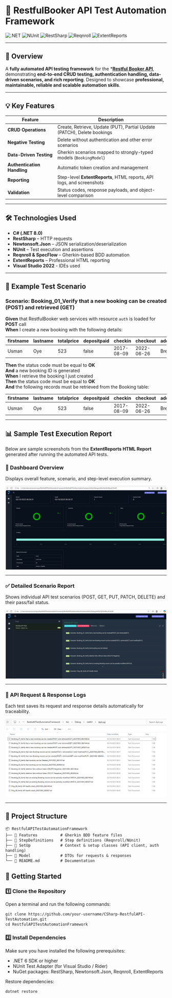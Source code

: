 # 🏨 RestfulBooker API Test Automation Framework

![.NET](https://img.shields.io/badge/.NET-8.0-blue)
![NUnit](https://img.shields.io/badge/NUnit-Testing-brightgreen)
![RestSharp](https://img.shields.io/badge/RestSharp-API-yellow)
![Reqnroll](https://img.shields.io/badge/Reqnroll-BDD-orange)
![ExtentReports](https://img.shields.io/badge/ExtentReports-Reporting-red)

---

## 🚀 Overview
A **fully automated API testing framework** for the ***[Restful Booker API](https://restful-booker.herokuapp.com/)**, demonstrating **end-to-end CRUD testing, authentication handling, data-driven scenarios, and rich reporting**. Designed to showcase **professional, maintainable, reliable and scalable automation skills**.

---

## 💡 Key Features

| Feature | Description |
|---------|-------------|
| **CRUD Operations** | Create, Retrieve, Update (PUT), Partial Update (PATCH), Delete bookings |
| **Negative Testing** | Delete without authentication and other error scenarios |
| **Data-Driven Testing** | Gherkin scenarios mapped to strongly-typed models (`BookingModel`) |
| **Authentication Handling** | Automatic token creation and management |
| **Reporting** | Step-level **ExtentReports**, HTML reports, API logs, and screenshots |
| **Validation** | Status codes, response payloads, and object-level comparison |

---
## 🛠 Technologies Used

- **C# (.NET 8.0)**  
- **RestSharp** – HTTP requests  
- **Newtonsoft.Json** – JSON serialization/deserialization  
- **NUnit** – Test execution and assertions  
- **Reqnroll & SpecFlow** – Gherkin-based BDD automation  
- **ExtentReports** – Professional HTML reporting
- **Visual Studio 2022** - IDEs used
---
## 🎯 Example Test Scenario

### Scenario: Booking_01_Verify that a new booking can be created (POST) and retrieved (GET)

**Given** that RestfulBooker web services with resource `auth` is loaded for **POST** call  
**When** I create a new booking with the following details:

| firstname | lastname | totalprice | depositpaid | checkin    | checkout   | additionalneeds |
|------------|-----------|-------------|--------------|-------------|-------------|-----------------|
| Usman      | Oye       | 523         | false        | 2017-08-09  | 2022-06-26  | Breakfast       |

**Then** the status code must be equal to **OK**  
**And** a new booking ID is generated  
**When** I retrieve the booking I just created  
**Then** the status code must be equal to **OK**  
**And** the following records must be retrieved from the Booking table:

| firstname | lastname | totalprice | depositpaid | checkin    | checkout   | additionalneeds |
|------------|-----------|-------------|--------------|-------------|-------------|-----------------|
| Usman      | Oye       | 523         | false        | 2017-08-09  | 2022-06-26  | Breakfast       |

---
## 📊 Sample Test Execution Report

Below are sample screenshots from the **ExtentReports HTML Report** generated after running the automated API tests.

### 🧩 Dashboard Overview
Displays overall feature, scenario, and step-level execution summary.

![image alt](https://github.com/uzimanOye-QA/CSharp-RestfulAPI-TestAutomation/blob/3b37e003debaab056905fe71c6a30793d422f4a0/APi%20Result_Dashboard%20Overview.png)

---
### ✅ Detailed Scenario Report
Shows individual API test scenarios (POST, GET, PUT, PATCH, DELETE) and their pass/fail status.

![image alt](https://github.com/uzimanOye-QA/CSharp-RestfulAPI-TestAutomation/blob/3b37e003debaab056905fe71c6a30793d422f4a0/Detailed%20APi%20Scenario%20Report.png)

---
### 🧾 API Request & Response Logs
Each test saves its request and response details automatically for traceability.

![image alt](https://github.com/uzimanOye-QA/CSharp-RestfulAPI-TestAutomation/blob/3b37e003debaab056905fe71c6a30793d422f4a0/API%20result_logs%20file.png)

---

## 📂 Project Structure  

```text
📦 RestfulAPITestAutomationFramework  
├── 📂 Features          # Gherkin BDD feature files  
├── 📂 StepDefinitions   # Step definitions (Reqnroll/NUnit)  
├── 📂 SetUp             # Context & setup classes (API client, auth handling)  
├── 📂 Model             # DTOs for requests & responses  
└── 📜 README.md         # Documentation

```
## 🚀 Getting Started

### 1️⃣ Clone the Repository

Open a terminal and run the following commands:

```
git clone https://github.com/your-username/CSharp-RestfulAPI-TestAutomation.git
cd RestfulAPITestAutomationFramework
```

### 2️⃣ Install Dependencies

Make sure you have installed the following prerequisites:

- .NET 6 SDK or higher  
- NUnit Test Adapter (for Visual Studio / Rider)  
- NuGet packages: RestSharp, Newtonsoft.Json, Reqnroll, ExtentReports  

Restore dependencies:

```
dotnet restore
```
